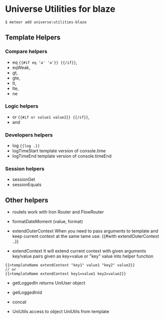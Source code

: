 # Universe Utilities for blaze

```sh
$ meteor add universe:utilities-blaze
```

## Template Helpers

### Compare helpers 
- eq `{{#if eq 'a' 'a'}} {{/if}}`,
- eqWeak,
- gt,
- gte,
- lt,
- lte,
- ne

### Logic helpers 
- or `{{#if or value1 value2}} {{/if}}`,
- and

### Developers helpers
- log `{{log .}}`
- logTimeStart 
template version of console.time
- logTimeEnd
template version of console.timeEnd

### Session helpers
- sessionGet
- sessionEquals

## Other helpers
- routeIs
  work with Iron Router and FlowRouter
- formatDateMoment (value, format)
- extendOuterContext
  When you need to pass arguments to template and keep current context at the same tame use:
  {{#with extendOuterContext ..}}
  
- extendContext
 It will extend current context with given arguments 
 key/value pairs given as key=value or "key" value into helper function

```
{{>templateName extendContext "key1" value1 "key2" value2}}
// or
{{>templateName extendContext key1=value1 key2=value2}}
```

- getLoggedIn 
returns UniUser object
- getLoggedInId

- concat
- UniUtils 
access to object UniUtils from template
